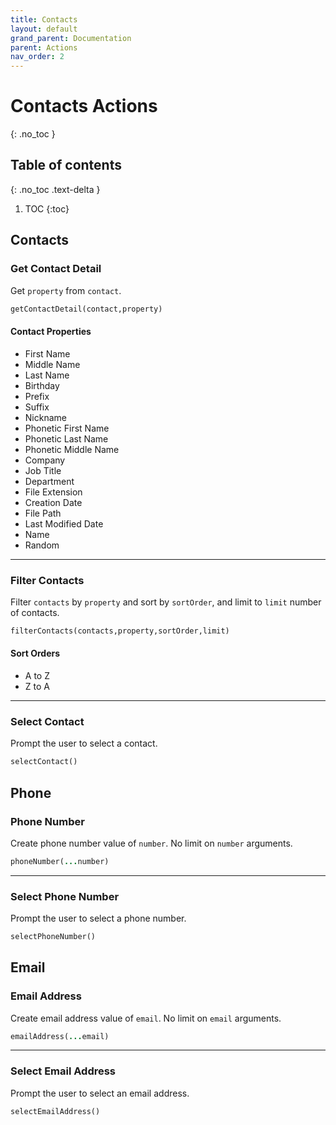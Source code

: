 ```yaml
---
title: Contacts
layout: default
grand_parent: Documentation
parent: Actions
nav_order: 2
---
```


# Contacts Actions
{: .no_toc }

## Table of contents
{: .no_toc .text-delta }

1. TOC
{:toc}

## Contacts

### Get Contact Detail

Get `property` from `contact`.

```ruby
getContactDetail(contact,property)
```

#### Contact Properties

- First Name
- Middle Name
- Last Name
- Birthday
- Prefix
- Suffix
- Nickname
- Phonetic First Name
- Phonetic Last Name
- Phonetic Middle Name
- Company
- Job Title
- Department
- File Extension
- Creation Date
- File Path
- Last Modified Date
- Name
- Random

---

### Filter Contacts

Filter `contacts` by `property` and sort by `sortOrder`, and limit to `limit` number of contacts.

```ruby
filterContacts(contacts,property,sortOrder,limit)
```

#### Sort Orders

- A to Z
- Z to A

---

### Select Contact

Prompt the user to select a contact.

```ruby
selectContact()
```

## Phone

### Phone Number

Create phone number value of `number`. No limit on `number` arguments.

```ruby
phoneNumber(...number)
```

---

### Select Phone Number

Prompt the user to select a phone number.

```ruby
selectPhoneNumber()
```

## Email

### Email Address

Create email address value of `email`. No limit on `email` arguments.

```ruby
emailAddress(...email)
```

---

### Select Email Address

Prompt the user to select an email address.

```ruby
selectEmailAddress()
```
